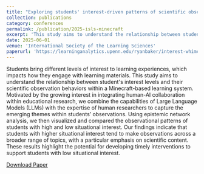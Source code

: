 ```yaml
---
title: "Exploring students' interest-driven patterns of scientific observation in Minecraft"
collection: publications
category: conferences
permalink: /publication/2025-isls-minecraft
excerpt: 'This study aims to understand the relationship between student's interest levels and their scientific observation behaviors within a Minecraft-based learning system. Our findings indicate that students with higher situational interest tend to make observations across a broader range of topics, with a particular emphasis on scientific content.'
date: 2025-06-01
venue: 'International Society of the Learning Sciences'
paperurl: 'https://learninganalytics.upenn.edu/ryanbaker/interest-whimc-isls2025.pdf'
---
```


Students bring different levels of interest to learning experiences, which impacts how they engage with learning materials. This study aims to understand the relationship between student's interest levels and their scientific observation behaviors within a Minecraft-based learning system. Motivated by the growing interest in integrating human-AI collaboration within educational research, we combine the capabilities of Large Language Models (LLMs) with the expertise of human researchers to capture the emerging themes within students’ observations. Using epistemic network analysis, we then visualized and compared the observational patterns of students with high and low situational interest. Our findings indicate that students with higher situational interest tend to make observations across a broader range of topics, with a particular emphasis on scientific content. These results highlight the potential for developing timely interventions to support students with low situational interest.

[Download Paper](https://learninganalytics.upenn.edu/ryanbaker/interest-whimc-isls2025.pdf)
